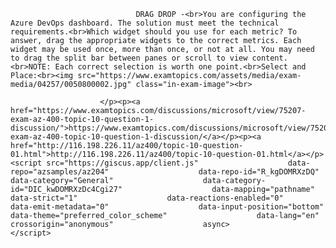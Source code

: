 <p class="card-text">
							
								DRAG DROP -<br>You are configuring the Azure DevOps dashboard. The solution must meet the technical requirements.<br>Which widget should you use for each metric? To answer, drag the appropriate widgets to the correct metrics. Each widget may be used once, more than once, or not at all. You may need to drag the split bar between panes or scroll to view content.<br>NOTE: Each correct selection is worth one point.<br>Select and Place:<br><img src="https://www.examtopics.com/assets/media/exam-media/04257/0050800002.jpg" class="in-exam-image"><br>
							
						</p><p><a href="https://www.examtopics.com/discussions/microsoft/view/75207-exam-az-400-topic-10-question-1-discussion/">https://www.examtopics.com/discussions/microsoft/view/75207-exam-az-400-topic-10-question-1-discussion/</a></p><p><a href="http://116.198.226.11/az400/topic-10-question-01.html">http://116.198.226.11/az400/topic-10-question-01.html</a></p><script src="https://giscus.app/client.js"                    data-repo="azsamples/az204"                    data-repo-id="R_kgDOMRXzDQ"                    data-category="General"                    data-category-id="DIC_kwDOMRXzDc4Cgi27"                    data-mapping="pathname"                    data-strict="1"                    data-reactions-enabled="0"                    data-emit-metadata="0"                    data-input-position="bottom"                    data-theme="preferred_color_scheme"                    data-lang="en"                    crossorigin="anonymous"                    async>                    </script>